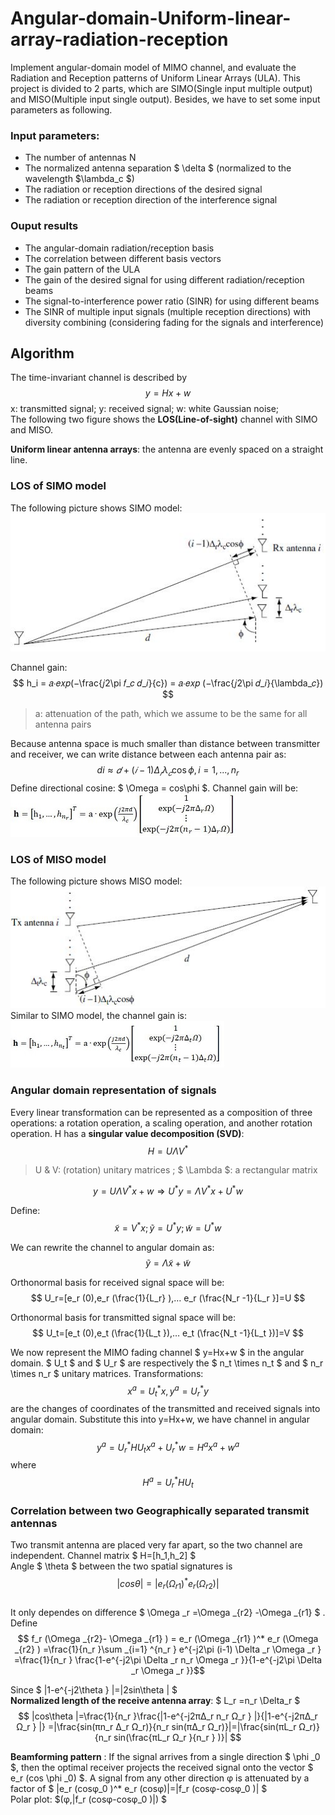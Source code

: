 # Angular-domain-Uniform-linear-array-radiation-reception
Implement angular-domain model of MIMO channel, and evaluate the Radiation and Reception patterns of Uniform Linear Arrays (ULA). This project is divided to 2 parts, which are SIMO(Single input multiple output) and MISO(Multiple input single output). Besides, we have to set some input parameters as following.
### Input parameters:
* The number of antennas N
* The normalized antenna separation $ \delta $ (normalized to the wavelength $\lambda_c $)
* The radiation or reception directions of the desired signal
* The radiation or reception direction of the interference signal

### Ouput results
* The angular-domain radiation/reception basis
* The correlation between different basis vectors
* The gain pattern of the ULA
* The gain of the desired signal for using different radiation/reception beams
* The signal-to-interference power ratio (SINR) for using different beams
* The SINR of multiple input signals (multiple reception directions) with diversity combining (considering fading for the signals and interference)

## Algorithm
The time-invariant channel is described by
$$ y = Hx + w $$
x: transmitted signal; y: received signal; w: white Gaussian noise; </br>
The following two figure shows the **LOS(Line-of-sight)** channel with SIMO and MISO.

**Uniform linear antenna arrays**: the antenna are evenly spaced on a straight line.

### LOS of SIMO model
The following picture shows SIMO model: </br>
![SIMO](https://github.com/ChenBlue/Angular-domain-Uniform-linear-array-radiation-reception/blob/master/FIG/SIMO.JPG) </br>

Channel gain: </br>
$$ h_i = 𝑎∙𝑒𝑥𝑝(−\frac{𝑗2\pi 𝑓_𝑐 𝑑_𝑖}{c}) = 𝑎∙𝑒𝑥𝑝 (−\frac{𝑗2\pi 𝑑_𝑖}{\lambda_𝑐}) $$
> a: attenuation of the path, which we assume to be the same for all antenna pairs </br>

Because antenna space is much smaller than distance between transmitter and receiver, we can write distance between each antenna pair as:
$$ di\approx 𝑑+(𝑖 − 1)\Delta _𝑟 \lambda _𝑐 \cos \phi , i = 1, ... , n_r $$
Define directional cosine: $ \Omega = cos\phi $. Channel gain will be: </br>
![rx_channel_gain](https://github.com/ChenBlue/Angular-domain-Uniform-linear-array-radiation-reception/blob/master/FIG/rx_channel.JPG)

### LOS of MISO model
The following picture shows MISO model: </br>
![MISO](https://github.com/ChenBlue/Angular-domain-Uniform-linear-array-radiation-reception/blob/master/FIG/MISO.JPG) </br>
Similar to SIMO model, the channel gain is: </br>
![tx_channel_gain](https://github.com/ChenBlue/Angular-domain-Uniform-linear-array-radiation-reception/blob/master/FIG/tx_channel.JPG)

### Angular domain representation of signals
Every linear transformation can be represented as a composition of three operations: a rotation operation, a scaling operation, and another rotation operation. H has a **singular value decomposition (SVD)**:
$$ H=U\Lambda V^* $$
> U & V: (rotation) unitary matrices ; $ \Lambda $: a rectangular matrix

$$ y=U\Lambda V^* x+w⇒U^* y=\Lambda V^* x+U^* w $$

Define: </br>
$$ \tilde{x}=V^* x ; \tilde{y}=U^* y; \tilde{w}=U^* w $$

We can rewrite the channel to angular domain as: </br>
$$ \tilde{y}=\Lambda \tilde{x}+\tilde{w} $$

Orthonormal basis for received signal space will be:
$$ U_r=[e_r (0),e_r (\frac{1}{L_r} ),… e_r (\frac{N_r -1}{L_r }]=U $$

Orthonormal basis for transmitted signal space will be:
$$ U_t=[e_t (0),e_t (\frac{1}{L_t }),… e_t (\frac{N_t -1}{L_t })]=V $$

We now represent the MIMO fading channel $ y=Hx+w $ in the angular domain. $ U_t $ and $ U_r $ are respectively the $ n_t \times n_t $ and $ n_r \times n_r $ unitary matrices. Transformations: 
$$ x^a = U_t^* x,  y^a = U_r ^* y $$
are the changes of coordinates of the transmitted and received signals into angular domain. Substitute this into y=Hx+w, we have channel in angular domain:
$$ y^a =U_r ^* HU_t x^a +U_r^* w=H^a x^a +w^a $$
where
$$ H^a = U_r ^* HU_t $$

### Correlation between two Geographically separated transmit antennas
Two transmit antenna are placed very far apart, so the two channel are independent. Channel matrix $ H=[h_1,h_2] $ </br>
Angle $ \theta $ between the two spatial signatures is 
$$ |cosθ|=|e_r (\Omega _{r1} )^* e_r (\Omega _{r2})| $$ </br>
It only dependes on difference $ \Omega _r =\Omega _{r2} -\Omega _{r1} $ . Define </br>
$$ f_r (\Omega _{r2}- \Omega _{r1} ) = e_r (\Omega _{r1} )^* e_r (\Omega _{r2} ) =\frac{1}{n_r }\sum _{i=1} ^{n_r } e^{-j2\pi (i-1) \Delta _r \Omega _r } =\frac{1}{n_r } \frac{1-e^{-j2\pi \Delta _r n_r \Omega _r }}{1-e^{-j2\pi \Delta _r \Omega _r }}$$

Since $ |1-e^{-j2\theta } |=|2sin\theta | $ </br>
**Normalized length of the receive antenna array**: $ L_r =n_r \Delta_r $
$$ |cos\theta |=\frac{1}{n_r }\frac{|1-e^{-j2π∆_r n_r Ω_r } |}{|1-e^{-j2π∆_r Ω_r } |} =|\frac{sin⁡(πn_r ∆_r Ω_r)}{n_r sin⁡(π∆_r Ω_r)}|=|\frac{sin⁡(πL_r Ω_r)}{n_r sin⁡(\frac{πL_r Ω_r }{n_r } )}| $$

**Beamforming pattern** : If the signal arrives from a single direction $ \phi _0 $, then the optimal receiver projects the received signal onto the vector $ e_r (cos \phi _0) $. A signal from any other direction φ is attenuated by a factor of
$ |e_r (cosφ_0 )^* e_r (cosφ)|=|f_r (cosφ-cosφ_0 )| $ </br>
Polar plot: $(φ,|f_r (cosφ-cosφ_0 )|) $

